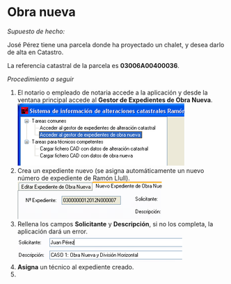 # Obra nueva

*Supuesto de hecho:*

José Pérez tiene una parcela donde ha proyectado un chalet, y  desea darlo de alta en Catastro. 

La referencia catastral de la parcela es **03006A00400036**.

*Procedimiento a seguir*

1. El notario o empleado de notaria accede a la aplicación y desde la ventana principal accede al **Gestor de Expedientes de Obra Nueva**. ![](images/on/on1.jpg)
2. Crea un expediente nuevo (se asigna automáticamente un nuevo número de expediente de Ramón Llull). 
![](images/on/on2.jpg)
3. Rellena los campos **Solicitante** y **Descripción**, si no los completa, la aplicación dará un error.
 ![](images/on/on3.jpg)
4. **Asigna** un técnico al expediente creado.
5. 